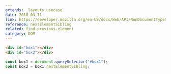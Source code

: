 ```yaml
---
extends: _layouts.usecase
date: 2018-03-11
link: https://developer.mozilla.org/en-US/docs/Web/API/NonDocumentTypeChildNode/nextElementSibling
reference: nextElementSibling
related: find-previous-element
category: DOM
---
```


```html
<div id="box1"></div>
<div id="box2"></div>
```

```javascript
const box1 = document.querySelector("#box1");
const box2 = box1.nextElementSibling;
```
